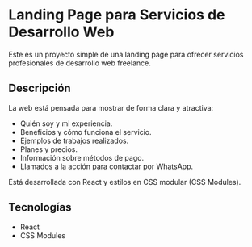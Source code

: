 # Landing Page para Servicios de Desarrollo Web

Este es un proyecto simple de una landing page para ofrecer servicios profesionales de desarrollo web freelance. 

## Descripción

La web está pensada para mostrar de forma clara y atractiva:

- Quién soy y mi experiencia.
- Beneficios y cómo funciona el servicio.
- Ejemplos de trabajos realizados.
- Planes y precios.
- Información sobre métodos de pago.
- Llamados a la acción para contactar por WhatsApp.

Está desarrollada con React y estilos en CSS modular (CSS Modules).

## Tecnologías

- React
- CSS Modules



